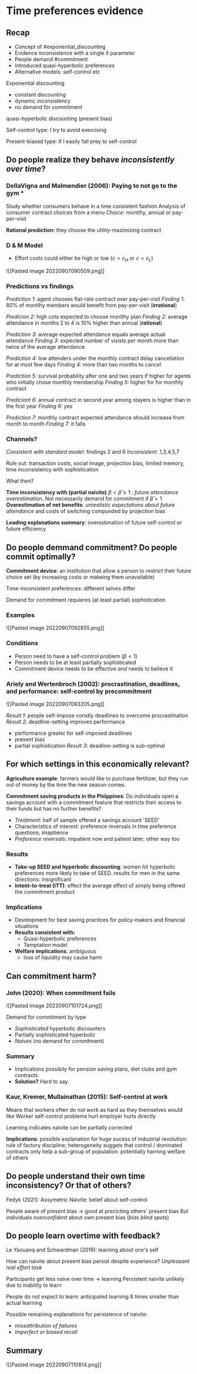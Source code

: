 # Time preferences evidence

## Recap
- Concept of #exponential_discounting 
- Evidence inconsistence with a single $\delta$ parameter
- People demand #commitment
- Introduced quasi-hyperbolic preferences
- Alternative models: self-control etc

Exponential discounting
- constant discounting
- dynamic inconsistency
- no demand for commitment

quasi-hyperbolic discounting (present bias)

Self-control type:
I try to avoid exercising

Present-biased type:
If I easily fall prey to self-control

## Do people realize they behave *inconsistently over time*?

### DellaVigna and Malmendier (2006): Paying to not go to the gym *

Study whether consumers behave in a time consistent fashion
Analysis of consumer contract choices from a menu
*Choice*: montlhy, annual or pay-per-visit

**Rational prediction**: they choose the utility-mazimizing contract

### D & M Model
- Effort costs could either be high or low ($c=c_H$ or $c=c_L$)

![[Pasted image 20220907090509.png]]

### Predictions vs findings
*Prediction 1*: agent chooses flat-rate contract over pay-per-visit
*Finding 1*: 80% of montlhy members would benefit from pay-per-visit (**irrational**)

*Predicion 2:* high cots expected to choose montlhy plan
*Finding 2:* average attendance in months 2 to 4 is 10% higher than annual (**rational**)

*Prediction 3*: average expected attendance equals average actual attendance
*Finding 3:* expected number of visists per month more than twice of the average attendance

*Prediction 4:* low attenders under the monthly contract delay cancellation for at most  few days
*Finding 4:* more than two months to cancel

*Prediction 5:* survival probability after one and two years if higher for agents who initially chose monthly membership
*Finding 5:* higher for for monthly contract

*Prediciont 6:* annual contract in second year among stayers is higher than in the first year
*Finding 6:* yes

*Prediction 7:* monthly contract expected attendance should increase from month to month
*Finding 7:* it falls

### Channels?

*Consistent with standard model*: findings 2 and 6
*Inconsistent*: 1,3,4,5,7

Rule out: transaction costs, social image, projection bias, limited memory, time inconsistency with sophistication

What then?

**Time inconsistency with (partial naivite)** $\beta < \hat{\beta} \leq 1$ : *future attendance overestimation*. Not necessarily demand for commitment if $\hat{\beta} = 1$ 
**Overestimation of net benefits**: *unrealistic expectations about future attendance* and costs of switching compunded by projection bias

**Leading explanations summary**: overestimation of future self-control or future efficiency


## Do people demmand commitment? Do people commit optimally?

**Commitment device**: an institution that allow a person to restrict their future choice set (by increasing costs or makeing them unavailable)

Time-inconsistent preferences: different selves differ

Demand for commitment requieres (at least partial) sophistication

### Examples
![[Pasted image 20220907092855.png]]

### Conditions
- Person need to have a self-control problem ($\beta <1$)
- Person needs to be at least partially sophisticated
- Commitment device needs to be effective *and* needs to believe it

### Ariely and Wertenbroch (2002): procrastination, deadlines, and performance: self-control by precommitment

![[Pasted image 20220907093205.png]]

*Result 1*: people self-impose constly deadlines to overcome procrastination
*Result 2*: deadline-setting improves performance
- performance greater for self-imposed deadlines
- present bias
- partial sophistication
*Result 3*: deadline-setting is sub-optimal

## For which settings in this economically relevant?

**Agriculture example**: farmers would like to purchase fertilizer, but they run out of money by the time the new season comes.

**Commitment saving products in the Phiippines**: Do individuals open a savings account with a commitment feature that restricts their access to their funds but has no further benefits?
- *Treatment*: half of sample offered a savings account 'SEED'
- Characteristics of interest: preference reversals in time preference questions; imaptience
- *Preference reversals*: impatient now and patient later; other way too

### Results
- **Take-up SEED and hyperbolic discounting**: women hit hyperbolic preferences more likely to take of SEED. results for men in the same directions: insignificant
- **Intent-to-treat (ITT)**: effect the average effect of simply being offered the commitment product

### Implications
- Development for best saving practices for policy-makers and financial situations
- **Results consistent with:**
	- Quasi-hyperbolic preferences
	- Temptation model
- **Welfare implications**: ambiguous
	- loss of liquidity may cause harm

## Can commitment harm?

### John (2020): When commitment fails
![[Pasted image 20220907101724.png]]

Demand for commitment by type
- *Sophisticated* hyperbolic discounters
- Partially sophisticated hyperbolic
- *Naives* (no demand for commitment)

### Summary
- Implications possibily for pension saving plans, diet clubs and gym contracts
- **Solution?** Hard to say

### Kaur, Kremer, Mullainathan (2015): Self-control at work
Means that workers often do not work as hard as they themselves would like
Worker self-control problems hurt employer hurts directly

Learning indicates naivite can be partially corrected

**Implications**: possible explanation for huge sucess of industrial revolution: rule of factory discipline; heterogeneity suggets that control / dominated contracts only help a sub-group of population: potentially harmng welfare of others

## Do people understand their own time inconsistency? Or that of others?
Fedyk (2021): Assymetric Naivite: belief about self-control

People aware of present bias $\rightarrow$ good at precicting others' present bias
But individuals *overconfident* about own present bias (*bias blind spots*)

## Do people learn overtime with feedback?

Le Yaouanq and Schwardman (2019): learning about one's self

How can naivite about present bias persist despite experience?
*Unpleasant real effort task*

Participants get less naive over time $\rightarrow$ learning
Persistent naivite unlikely due to inability to learn

People do not expect to learn: anticipated learning 8 times smaller than actual learning

Possible remaining explanations for persistence of naivite:
- *missattribution of failures*
- *Imperfect or biased recall*

## Summary
![[Pasted image 20220907110814.png]]





